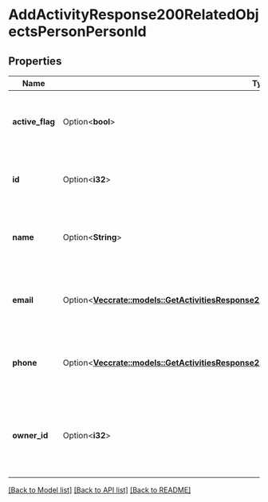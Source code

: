 # AddActivityResponse200RelatedObjectsPersonPersonId

## Properties

Name | Type | Description | Notes
------------ | ------------- | ------------- | -------------
**active_flag** | Option<**bool**> | Whether the associated person is active or not | [optional]
**id** | Option<**i32**> | The ID of the person associated with the item | [optional]
**name** | Option<**String**> | The name of the person associated with the item | [optional]
**email** | Option<[**Vec<crate::models::GetActivitiesResponse200RelatedObjectsPersonPersonIdAllOfEmailInner>**](getActivitiesResponse200_related_objects_person_PERSON_ID_allOf_email_inner.md)> | The emails of the person associated with the item | [optional]
**phone** | Option<[**Vec<crate::models::GetActivitiesResponse200RelatedObjectsPersonPersonIdAllOfPhoneInner>**](getActivitiesResponse200_related_objects_person_PERSON_ID_allOf_phone_inner.md)> | The phone numbers of the person associated with the item | [optional]
**owner_id** | Option<**i32**> | The ID of the owner of the person that is associated with the item | [optional]

[[Back to Model list]](../README.md#documentation-for-models) [[Back to API list]](../README.md#documentation-for-api-endpoints) [[Back to README]](../README.md)


